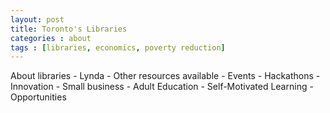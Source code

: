 ```yaml
---
layout: post
title: Toronto's Libraries
categories : about
tags : [libraries, economics, poverty reduction]
---
```

<section>
About libraries
- Lynda
- Other resources available
- Events
- Hackathons
- Innovation
- Small business
- Adult Education
- Self-Motivated Learning
- Opportunities
</section>